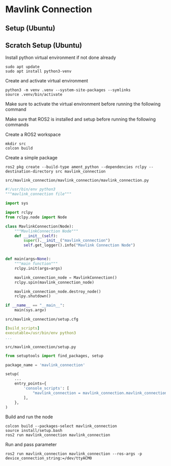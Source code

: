# Mavlink Connection

## Setup (Ubuntu)

## Scratch Setup (Ubuntu)
Install python virtual environment if not done already
```shell
sudo apt update
sudo apt install python3-venv
```

Create and activate virtual environment
```shell
python3 -m venv .venv --system-site-packages --symlinks
source .venv/bin/activate
```

Make sure to activate the virtual environment before running the following command

Make sure that ROS2 is installed and setup before running the following commands

Create a ROS2 workspace
```shell
mkdir src
colcon build
```

Create a simple package
```shell
ros2 pkg create --build-type ament_python --dependencies rclpy --destination-directory src mavlink_connection
```

`src/mavlink_connection/mavlink_connection/mavlink_connection.py`
```python
#!/usr/bin/env python3
"""mavlink_connection file"""

import sys

import rclpy
from rclpy.node import Node

class MavlinkConnection(Node):
    """MavlinkConnection Node"""
    def __init__(self):
        super().__init__("mavlink_connection")
        self.get_logger().info("Mavlink Connection Node")


def main(args=None):
    """main function"""
    rclpy.init(args=args)

    mavlink_connection_node = MavlinkConnection()
    rclpy.spin(mavlink_connection_node)

    mavlink_connection_node.destroy_node()
    rclpy.shutdown()

if __name__ == "__main__":
    main(sys.argv)

```

`src/mavlink_connection/setup.cfg`
```yaml
[build_scripts]
executable=/usr/bin/env python3
...
```

`src/mavlink_connection/setup.py`
```python
from setuptools import find_packages, setup

package_name = 'mavlink_connection'

setup(
    ...
    entry_points={
        'console_scripts': [
            "mavlink_connection = mavlink_connection.mavlink_connection:main"
        ],
    },
)

```

Build and run the node
```shell
colcon build --packages-select mavlink_connection
source install/setup.bash
ros2 run mavlink_connection mavlink_connection
```

Run and pass parameter
```shell
ros2 run mavlink_connection mavlink_connection --ros-args -p device_connection_string:=/dev/ttyACM0
```
